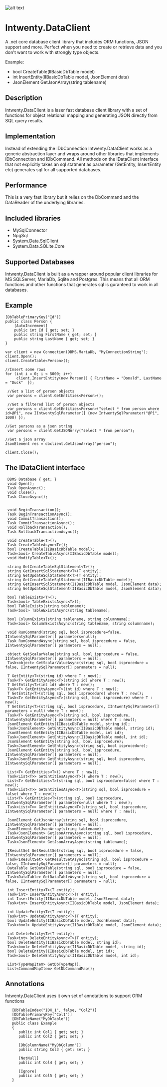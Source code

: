 ![alt text](https://github.com/Domitor/Intwenty/blob/master/IntwentyDemo/wwwroot/images/intwenty_loggo_small.png)

# Intwenty.DataClient
A .net core database client library that includes ORM functions, JSON support and more. Perfect when you need to create or retrieve data and you don't want to work with strongly type objects. 

Example:  
* bool CreateTable(IIBasicDbTable model)
* int InsertEntity(IIBasicDbTable model, JsonElement data)
* JsonElement GetJsonArray(string tablename)


## Description
Intwenty.DataClient is a laser fast database client library with a set of functions for object relational mapping and generating JSON directly from SQL query results. 

## Implementation
Instead of extending the IDbConnection Intwenty.DataClient works as a generic abstraction layer and wraps around other libraries that implements IDbConnection and IDbCommand. All methods on the IDataClient interface that not explicitly takes an sql statment as parameter (GetEntity<T>, InsertEntity<T> etc) generates sql for all supported databases.

## Performance
This is a very fast library but it relies on the DbCommand and the DataReader of the underlying libraries.

## Included libraries
* MySqlConnector
* NpgSql
* System.Data.SqlClient
* System.Data.SQLite.Core

## Supported Databases
Intwenty.DataClient is built as a wrapper around popular client libraries for MS SQLServer, MariaDb, Sqlite and Postgres. This means that all ORM functions and other functions that generates sql is guranteed to work in all databases.


## Example

    [DbTablePrimaryKey("Id")]
    public class Person {
        [AutoIncrement]
        public int Id { get; set; }
        public string FirstName { get; set; }
        public string LastName { get; set; }
    }
    
    var client = new Connection(DBMS.MariaDb, "MyConnectionString");
    client.Open();
    client.CreateTable<Person>();
    
    //Insert some rows
    for (int i = 0; i < 5000; i++)
         client.InsertEntity(new Person() { FirstName = "Donald", LastName = "Duck"  });
         
     //Get a list of person objects
     var persons = client.GetEntities<Person>();
     
     //Get a filtered list of person objects
     var persons = client.GetEntities<Person>("select * from person where id>@P1", new IIntwentySqlParameter[] {new IntwentySqlParameter("@P1", 1000) });
     
    //Get persons as a json string
     var persons = client.GetJSONArry("select * from person");

    //Get a json array
    JsonElement res = dbclient.GetJsonArray("person");
  
    client.Close();
    
    

## The IDataClient interface

    
     DBMS Database { get; }
     void Open();
     Task OpenAsync();
     void Close();
     Task CloseAsync();


     void BeginTransaction();
     Task BeginTransactionAsync();
     void CommitTransaction();
     Task CommitTransactionAsync();
     void RollbackTransaction();
     Task RollbackTransactionAsync();

     void CreateTable<T>();
     Task CreateTableAsync<T>();
     bool CreateTable(IIBasicDbTable model);
     Task<bool> CreateTableAsync(IIBasicDbTable model);
     void ModifyTable<T>();

     string GetCreateTableSqlStatement<T>();
     string GetInsertSqlStatement<T>(T entity);
     string GetUpdateSqlStatement<T>(T entity);
     string GetCreateTableSqlStatement(IIBasicDbTable model);
     string GetInsertSqlStatement(IIBasicDbTable model, JsonElement data);
     string GetUpdateSqlStatement(IIBasicDbTable model, JsonElement data);

     bool TableExists<T>();
     Task<bool> TableExistsAsync<T>();
     bool TableExists(string tablename);
     Task<bool> TableExistsAsync(string tablename);

     bool ColumnExists(string tablename, string columnname);
     Task<bool> ColumnExistsAsync(string tablename, string columnname);

     void RunCommand(string sql, bool isprocedure=false, IIntwentySqlParameter[] parameters=null);
     Task RunCommandAsync(string sql, bool isprocedure = false, IIntwentySqlParameter[] parameters = null);

     object GetScalarValue(string sql, bool isprocedure = false, IIntwentySqlParameter[] parameters = null);
     Task<object> GetScalarValueAsync(string sql, bool isprocedure = false, IIntwentySqlParameter[] parameters = null);

     T GetEntity<T>(string id) where T : new();
     Task<T> GetEntityAsync<T>(string id) where T : new();
     T GetEntity<T>(int id) where T : new();
     Task<T> GetEntityAsync<T>(int id) where T : new();
     T GetEntity<T>(string sql, bool isprocedure) where T : new();
     Task<T> GetEntityAsync<T>(string sql, bool isprocedure) where T : new();
     T GetEntity<T>(string sql, bool isprocedure, IIntwentySqlParameter[] parameters = null) where T : new();
     Task<T> GetEntityAsync<T>(string sql, bool isprocedure, IIntwentySqlParameter[] parameters = null) where T : new();
     JsonElement GetEntity(IIBasicDbTable model, string id);
     Task<JsonElement> GetEntityAsync(IIBasicDbTable model, string id);
     JsonElement GetEntity(IIBasicDbTable model, int id);
     Task<JsonElement> GetEntityAsync(IIBasicDbTable model, int id);
     JsonElement GetEntity(string sql, bool isprocedure);
     Task<JsonElement> GetEntityAsync(string sql, bool isprocedure);
     JsonElement GetEntity(string sql, bool isprocedure, IIntwentySqlParameter[] parameters = null);
     Task<JsonElement> GetEntityAsync(string sql, bool isprocedure, IIntwentySqlParameter[] parameters = null);

     List<T> GetEntities<T>() where T : new();
     Task<List<T>> GetEntitiesAsync<T>() where T : new();
     List<T> GetEntities<T>(string sql, bool isprocedure=false) where T : new();
     Task<List<T>> GetEntitiesAsync<T>(string sql, bool isprocedure = false) where T : new();
     List<T> GetEntities<T>(string sql, bool isprocedure, IIntwentySqlParameter[] parameters=null) where T : new();
     Task<List<T>> GetEntitiesAsync<T>(string sql, bool isprocedure, IIntwentySqlParameter[] parameters = null) where T : new();

     JsonElement GetJsonArray(string sql, bool isprocedure, IIntwentySqlParameter[] parameters = null);
     JsonElement GetJsonArray(string tablename);
     Task<JsonElement> GetJsonArrayAsync(string sql, bool isprocedure, IIntwentySqlParameter[] parameters = null);
     Task<JsonElement> GetJsonArrayAsync(string tablename);

     IResultSet GetResultSet(string sql, bool isprocedure = false, IIntwentySqlParameter[] parameters = null);
     Task<IResultSet> GetResultSetAsync(string sql, bool isprocedure = false, IIntwentySqlParameter[] parameters = null);
     DataTable GetDataTable(string sql, bool isprocedure = false, IIntwentySqlParameter[] parameters = null);
     Task<DataTable> GetDataTableAsync(string sql, bool isprocedure = false, IIntwentySqlParameter[] parameters = null);

     int InsertEntity<T>(T entity);
     Task<int> InsertEntityAsync<T>(T entity);
     int InsertEntity(IIBasicDbTable model, JsonElement data);
     Task<int> InsertEntityAsync(IIBasicDbTable model, JsonElement data);

     int UpdateEntity<T>(T entity);
     Task<int> UpdateEntityAsync<T>(T entity);
     bool UpdateEntity(IIBasicDbTable model, JsonElement data);
     Task<bool> UpdateEntityAsync(IIBasicDbTable model, JsonElement data);

     int DeleteEntity<T>(T entity);
     Task<int> DeleteEntityAsync<T>(T entity);
     bool DeleteEntity(IIBasicDbTable model, string id);
     Task<bool> DeleteEntityAsync(IIBasicDbTable model, string id);
     bool DeleteEntity(IIBasicDbTable model, int id);
     Task<bool> DeleteEntityAsync(IIBasicDbTable model, int id);

     List<TypeMapItem> GetDbTypeMap();
     List<CommandMapItem> GetDbCommandMap();
     
        
## Annotations
Intwenty.DataClient uses it own set of annotations to support ORM functions

       [DbTableIndex("IDX_1", false, "Col2")]
       [DbTablePrimaryKey("Col1")]
       [DbTableName("MyDbTable")]
       public class Example 
       { 
          public int Col1 { get; set; }
          public int Col2 { get; set; }
        
          [DbColumnName("MyDbColumn")]
          public string Col3 { get; set; }
        
          [NotNull]
          public int Col4 { get; set; }
        
          [Ignore]
          public int Col5 { get; set; }
       }
